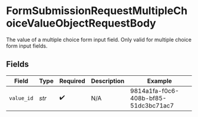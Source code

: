 # FormSubmissionRequestMultipleChoiceValueObjectRequestBody

The value of a multiple choice form input field. Only valid for multiple choice form input fields.


## Fields

| Field                                | Type                                 | Required                             | Description                          | Example                              |
| ------------------------------------ | ------------------------------------ | ------------------------------------ | ------------------------------------ | ------------------------------------ |
| `value_id`                           | *str*                                | :heavy_check_mark:                   | N/A                                  | 9814a1fa-f0c6-408b-bf85-51dc3bc71ac7 |